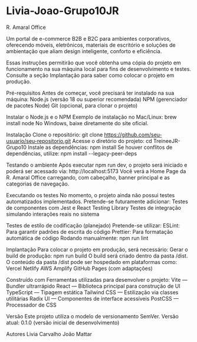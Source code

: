 # Livia-Joao-Grupo10JR

R. Amaral Office

Um portal de e-commerce B2B e B2C para ambientes corporativos, oferecendo móveis, eletrônicos, materiais de escritório e soluções de ambientação que aliam design inteligente, conforto e eficiência.

Essas instruções permitirão que você obtenha uma cópia do projeto em funcionamento na sua máquina local para fins de desenvolvimento e testes.
Consulte a seção Implantação para saber como colocar o projeto em produção.

Pré-requisitos
Antes de começar, você precisará ter instalado na sua máquina:
Node.js (versão 18 ou superior recomendada)
NPM (gerenciador de pacotes Node)
Git (opcional, para clonar o projeto)

Instalar o Node.js e o NPM
Exemplo de instalação no Mac/Linux:
brew install node
No Windows, baixe diretamente do site oficial.

Instalação
Clone o repositório:
git clone https://github.com/seu-usuario/seu-repositorio.git
Acesse o diretório do projeto:
cd TreineeJR-Grupo10
Instale as dependências:
npm install
Se houver conflitos de dependências, utilize:
npm install --legacy-peer-deps

Testando o ambiente
Após executar npm run dev, o projeto será iniciado e poderá ser acessado via:
http://localhost:5173
Você verá a Home Page da R. Amaral Office carregando, com cabeçalho, banner principal e as categorias de navegação.

Executando os testes
No momento, o projeto ainda não possui testes automatizados implementados.
Pretende-se futuramente adicionar:
Testes de componentes com Jest e React Testing Library
Testes de integração simulando interações reais no sistema


Testes de estilo de codificação (planejado)
Pretende-se utilizar:
ESLint: Para garantir padrões de escrita do código
Prettier: Para formatação automática de código
Rodando manualmente:
npm run lint

Implantação
Para colocar o projeto em produção, será necessário:
Gerar o build de produção:
npm run build
O build será criado dentro da pasta /dist.
O conteúdo da pasta /dist pode ser hospedado em plataformas como:
Vercel
Netlify
AWS Amplify
GitHub Pages (com adaptações)

Construído com
Ferramentas utilizadas para desenvolver o projeto:
Vite — Bundler ultrarrápido
React — Biblioteca principal para construção de UI
TypeScript — Tipagem estática
Tailwind CSS — Estilização via classes utilitárias
Radix UI — Componentes de interface acessíveis
PostCSS — Processador de CSS

Versão
Este projeto utiliza o modelo de versionamento SemVer.
Versão atual: 0.1.0 (versão inicial de desenvolvimento)

Autores
Livia Carvalho 
João Mattar
